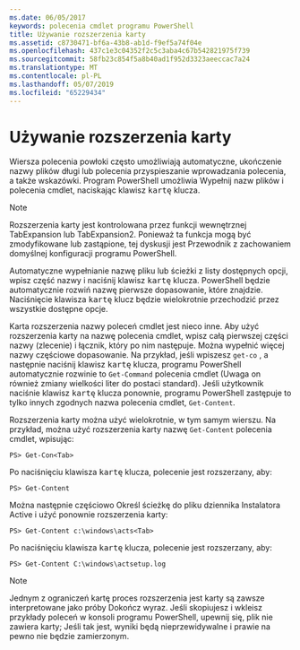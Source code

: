 ```yaml
---
ms.date: 06/05/2017
keywords: polecenia cmdlet programu PowerShell
title: Używanie rozszerzenia karty
ms.assetid: c8730471-bf6a-43b8-ab1d-f9ef5a74f04e
ms.openlocfilehash: 437c1e3c04352f2c5c3aba4c67b542821975f739
ms.sourcegitcommit: 58fb23c854f5a8b40ad1f952d3323aeeccac7a24
ms.translationtype: MT
ms.contentlocale: pl-PL
ms.lasthandoff: 05/07/2019
ms.locfileid: "65229434"
---
```

# <a name="using-tab-expansion"></a>Używanie rozszerzenia karty

Wiersza polecenia powłoki często umożliwiają automatyczne, ukończenie nazwy plików długi lub polecenia przyspieszanie wprowadzania polecenia, a także wskazówki. Program PowerShell umożliwia Wypełnij nazw plików i polecenia cmdlet, naciskając klawisz <kbd>kartę</kbd> klucza.

> [!NOTE]
> Rozszerzenia karty jest kontrolowana przez funkcji wewnętrznej TabExpansion lub TabExpansion2. Ponieważ ta funkcja mogą być zmodyfikowane lub zastąpione, tej dyskusji jest Przewodnik z zachowaniem domyślnej konfiguracji programu PowerShell.

Automatyczne wypełnianie nazwę pliku lub ścieżki z listy dostępnych opcji, wpisz część nazwy i naciśnij klawisz <kbd>kartę</kbd> klucza. PowerShell będzie automatycznie rozwiń nazwę pierwsze dopasowanie, które znajdzie. Naciśnięcie klawisza <kbd>kartę</kbd> klucz będzie wielokrotnie przechodzić przez wszystkie dostępne opcje.

Karta rozszerzenia nazwy poleceń cmdlet jest nieco inne. Aby użyć rozszerzenia karty na nazwę polecenia cmdlet, wpisz całą pierwszej części nazwy (zlecenie) i łącznik, który po nim następuje. Można wypełnić więcej nazwy częściowe dopasowanie. Na przykład, jeśli wpiszesz `get-co` , a następnie naciśnij klawisz <kbd>kartę</kbd> klucza, programu PowerShell automatycznie rozwinie to `Get-Command` polecenia cmdlet (Uwaga on również zmiany wielkości liter do postaci standard). Jeśli użytkownik naciśnie klawisz <kbd>kartę</kbd> klucza ponownie, programu PowerShell zastępuje to tylko innych zgodnych nazwa polecenia cmdlet, `Get-Content`.

Rozszerzenia karty można użyć wielokrotnie, w tym samym wierszu. Na przykład, można użyć rozszerzenia karty nazwę `Get-Content` polecenia cmdlet, wpisując:

```
PS> Get-Con<Tab>
```

Po naciśnięciu klawisza <kbd>kartę</kbd> klucza, polecenie jest rozszerzany, aby:

```
PS> Get-Content
```

Można następnie częściowo Określ ścieżkę do pliku dziennika Instalatora Active i użyć ponownie rozszerzenia karty:

```
PS> Get-Content c:\windows\acts<Tab>
```

Po naciśnięciu klawisza <kbd>kartę</kbd> klucza, polecenie jest rozszerzany, aby:

```
PS> Get-Content C:\windows\actsetup.log
```

> [!NOTE]
> Jednym z ograniczeń kartę proces rozszerzenia jest karty są zawsze interpretowane jako próby Dokończ wyraz. Jeśli skopiujesz i wkleisz przykłady poleceń w konsoli programu PowerShell, upewnij się, plik nie zawiera karty; Jeśli tak jest, wyniki będą nieprzewidywalne i prawie na pewno nie będzie zamierzonym.